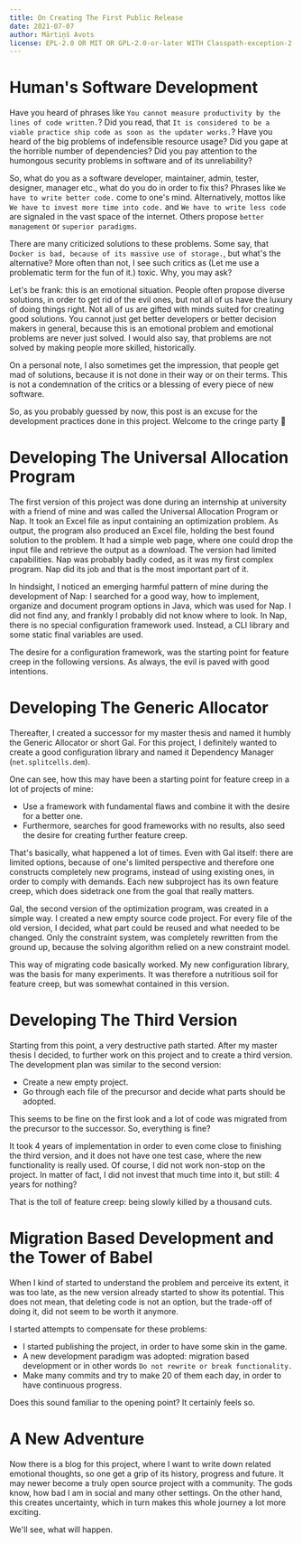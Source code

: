 ```yaml
---
title: On Creating The First Public Release
date: 2021-07-07
author: Mārtiņš Avots
license: EPL-2.0 OR MIT OR GPL-2.0-or-later WITH Classpath-exception-2.0
---
```

# Human's Software Development
Have you heard of phrases like
`You cannot measure productivity by the lines of code written.`?
Did you read, that
`It is considered to be a viable practice ship code as soon as the updater works.`?
Have you heard of the big problems of indefensible resource usage?
Did you gape at the horrible number of dependencies?
Did you pay attention to the humongous security problems in software and of its unreliability?

So, what do you as a software developer, maintainer, admin, tester, designer, manager etc., what do you do in order to fix this?
Phrases like `We have to write better code.`
come to one's mind.
Alternatively, mottos like `We have to invest more time into code.`
and `We have to write less code`
are signaled in the vast space of the internet.
Others propose `better management` or `superior paradigms`.

There are many criticized solutions to these problems.
Some say, that `Docker is bad, because of its massive use of storage.`,
but what's the alternative?
More often than not,
I see such critics as (Let me use a problematic term for the fun of it.) toxic.
Why, you may ask?

Let's be frank:
this is an emotional situation.
People often propose diverse solutions,
in order to get rid of the evil ones,
but not all of us have the luxury of doing things right.
Not all of us are gifted with minds suited for creating good solutions.
You cannot just get better developers or better decision makers in general,
because this is an emotional problem and
emotional problems are never just solved.
I would also say, that problems are not solved by making people more skilled, historically.

On a personal note,
I also sometimes get the impression, that people get mad of solutions,
because it is not done in their way or on their terms.
This is not a condemnation of the critics
or a blessing of every piece of new software.

So, as you probably guessed by now,
this post is an excuse for the development practices done in this project.
Welcome to the cringe party 🎉
# Developing The Universal Allocation Program
The first version of this project was done during an internship at university with a friend of mine
and was called the Universal Allocation Program or Nap.
It took an Excel file as input containing an optimization problem.
As output, the program also produced an Excel file, holding the best found solution to the problem.
It had a simple web page, where one could drop the input file and retrieve the output as a download.
The version had limited capabilities.
Nap was probably badly coded, as it was my first complex program.
Nap did its job and that is the most important part of it.

In hindsight, I noticed an emerging harmful pattern of mine during the development of Nap:
I searched for a good way, how to implement, organize and document program options
in Java, which was used for Nap.
I did not find any, and frankly I probably did not know where to look.
In Nap, there is no special configuration framework used.
Instead, a CLI library and some static final variables are used.

The desire for a configuration framework, was the starting point for feature creep in the following versions.
As always, the evil is paved with good intentions.
# Developing The Generic Allocator
Thereafter, I created a successor for my master thesis and named it humbly the Generic Allocator or short Gal.
For this project, I definitely wanted to create a good configuration library
and named it Dependency Manager (`net.splitcells.dem`).

One can see, how this may have been a starting point for feature creep in a lot of projects of mine:
* Use a framework with fundamental flaws and combine it with the desire for a better one.
* Furthermore, searches for good frameworks with no results, also seed the desire for creating further feature creep.

That's basically, what happened a lot of times.
Even with Gal itself: there are limited options, because of one's limited perspective
and therefore one constructs completely new programs, instead of using existing ones, in order to comply with demands.
Each new subproject has its own feature creep, which does sidetrack one from the
goal that really matters.

Gal, the second version of the optimization program,
was created in a simple way.
I created a new empty source code project.
For every file of the old version, I decided, what part could be reused and what needed to be changed.
Only the constraint system, was completely rewritten from the ground up,
because the solving algorithm relied on a new constraint model.

This way of migrating code basically worked.
My new configuration library, was the basis for many experiments.
It was therefore a nutritious soil for feature creep,
but was somewhat contained in this version.
# Developing The Third Version
Starting from this point, a very destructive path started.
After my master thesis I decided, to further work on this project and to create a third version.
The development plan was similar to the second version:
* Create a new empty project.
* Go through each file of the precursor and decide what parts should be adopted.

This seems to be fine on the first look
and a lot of code was migrated from the precursor to the successor.
So, everything is fine?

It took 4 years of implementation in order to even come close to finishing the third version,
and it does not have one test case, where the new functionality is really used.
Of course, I did not work non-stop on the project.
In matter of fact, I did not invest that much time into it,
but still: 4 years for nothing?

That is the toll of feature creep: being slowly killed by a thousand cuts.
# Migration Based Development and the Tower of Babel
When I kind of started to understand the problem and perceive its extent,
it was too late, as the new version already started to show its potential.
This does not mean, that deleting code is not an option,
but the trade-off of doing it, did not seem to be worth it anymore.

I started attempts to compensate for these problems:
* I started publishing the project, in order to have some skin in the game.
* A new development paradigm was adopted: migration based development
  or in other words `Do not rewrite or break functionality.`
* Make many commits and try to make 20 of them each day, in order
  to have continuous progress.

Does this sound familiar to the opening point?
It certainly feels so.
# A New Adventure
Now there is a blog for this project,
where I want to write down related emotional thoughts,
so one get a grip of its history, progress and future.
It may newer become a truly open source project with a community.
The gods know, how bad I am in social and many other settings.
On the other hand, this creates uncertainty, which in turn makes this whole
journey a lot more exciting.

We'll see, what will happen.
